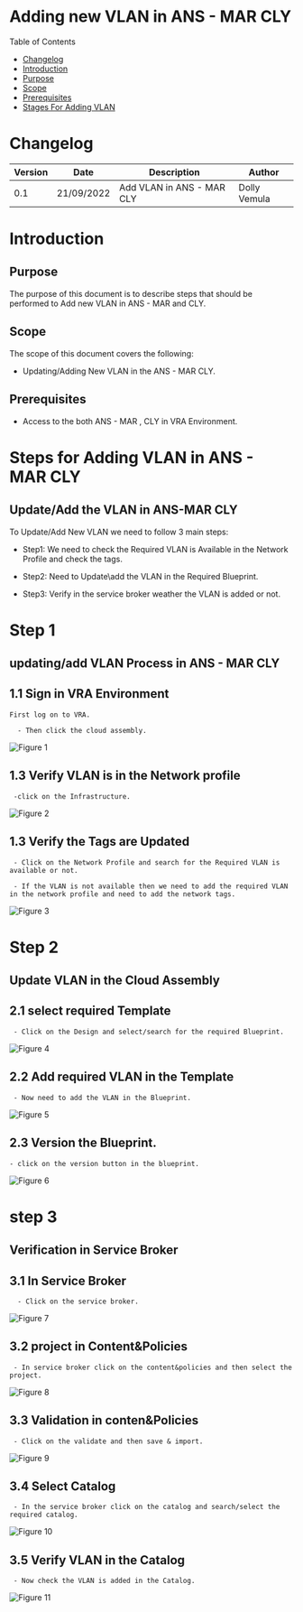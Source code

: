 # Adding new VLAN in ANS - MAR CLY

Table of Contents
- [Changelog](#Changelog)
- [Introduction](#Introduction)
- [Purpose](#Purpose)
- [Scope](#Scope)
- [Prerequisites](#Prerequisites)
- [Stages For Adding VLAN](#Stages-For-Adding-Puppet-Roles)

# Changelog
  
| Version | Date       | Description              | Author       |
| ------- | ---------- | ------------------------ | --------------- |
|  0.1    | 21/09/2022 |   Add VLAN in ANS - MAR CLY           | Dolly Vemula |

# Introduction

## Purpose

The purpose of this document is to describe steps that should be performed to Add new VLAN in ANS - MAR and CLY.
## Scope

The scope of this document covers the following:

  - Updating/Adding New VLAN in the ANS - MAR CLY.

## Prerequisites
    
  -  Access to the both ANS - MAR , CLY in VRA Environment.
     
# Steps for Adding VLAN in ANS - MAR CLY

## Update/Add the VLAN in ANS-MAR CLY

To Update/Add New VLAN we need to follow 3 main steps:

   - Step1:  We need to check the Required VLAN is Available in the Network Profile and check the tags.

   - Step2: Need to Update\add the VLAN in the Required Blueprint.

   - Step3: Verify in the service broker weather the VLAN is added or not.

# Step 1

## updating/add VLAN Process in ANS - MAR CLY

  ## 1.1 Sign in VRA Environment
 
    First log on to VRA.

      - Then click the cloud assembly.

![Figure 1](Pic1.png)

  ## 1.3 Verify VLAN is in the Network profile

     -click on the Infrastructure.

![Figure 2](Pic2.png)

  ## 1.3 Verify the Tags are Updated

     - Click on the Network Profile and search for the Required VLAN is available or not.

     - If the VLAN is not available then we need to add the required VLAN in the network profile and need to add the network tags.

![Figure 3](Pic3.png)

# Step 2

## Update VLAN in the Cloud Assembly

   ## 2.1 select required Template

     - Click on the Design and select/search for the required Blueprint.

![Figure 4](Pic4.png)
   
   ## 2.2 Add required VLAN  in the Template

     - Now need to add the VLAN in the Blueprint.

![Figure 5](Pic5.png)
 
   ## 2.3 Version the Blueprint.

    - click on the version button in the blueprint.
   
![Figure 6](Pic6.png)
   
# step 3

## Verification in Service Broker

  ## 3.1 In Service Broker

      - Click on the service broker.

![Figure 7](Pic7.png)
         
  ## 3.2 project in Content&Policies

     - In service broker click on the content&policies and then select the project.

![Figure 8](Pic8.png)
         
  ## 3.3 Validation in conten&Policies

     - Click on the validate and then save & import.

![Figure 9](Pic9.png)

  ## 3.4 Select Catalog 

     - In the service broker click on the catalog and search/select the required catalog.

![Figure 10](Pic10.png)

  ## 3.5 Verify VLAN in the Catalog

     - Now check the VLAN is added in the Catalog.

![Figure 11](Pic11.png)


